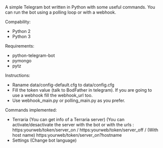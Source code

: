 A simple Telegram bot written in Python with some useful commands. You can run the bot using a polling loop or with a webhook.

Compability:
- Python 2
- Python 3

Requirements:
- python-telegram-bot
- pymongo
- pytz

Instructions:
- Raname data/config-default.cfg to data/config.cfg
- Fill the token value (talk to BodFather in telegram). If you are going to use a webhook fill the webhook_url too.
- Use webhook_main.py or polling_main.py as you prefer.

Commands implemented:
- Terraria (You can get info of a Terraria server) (You can activate/desactivate the server with the bot or with the  urls :
    https:yourweb/token/server_on  / https:yourweb/token/server_off / (With host name) https:yourweb/token/server_on?hostname
- Settings (Change bot language)